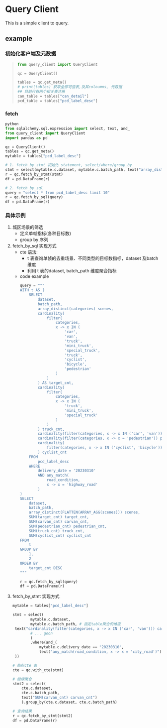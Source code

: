 # Query Client

This is a simple client to query.

## example

### 初始化客户端及元数据

> ```python
> from query_client import QueryClient
>
> qc = QueryClient()
>
> tables = qc.get_meta()
> # print(tables) 获取全部可查表,及其coloumns, 元数据
> ## 目前只有两个相关表注册
> can_table = tables["can_detail"]
> pcd_table = tables["pcd_label_desc"]
> ```
>

### fetch

```python
python
from sqlalchemy.sql.expression import select, text, and_
from query_client import QueryClient
import pandas as pd

qc = QueryClient()
tables = qc.get_meta()
mytable = tables["pcd_label_desc"]

# 1. fetch_by_stmt 初始化 statement, select/where/group_by
stmt = select(mytable.c.dataset, mytable.c.batch_path, text("array_distinct(categories) scenes"), text("cardinality(filter(categories, x -> x IN ('car'))) as target_cnt"))
r = qc.fetch_by_stmt(stmt)
df = pd.DataFrame(r)

# 2. fetch_by_sql
query = "select * from pcd_label_desc limit 10"
r = qc.fetch_by_sql(query)
df = pd.DataFrame(r)
```

### 具体示例

1. 城区场景的筛选
   * 定义单帧指标(各种目标数)
   * group by 序列
2. fetch_by_sql 实现方式
   * cte 语法:
     * t 表查询单帧的去重场景、不同类型的目标数指标，dataset 及batch 维度
     * 利用 t 表的dataset, batch_path 维度聚合指标
   * code example
     ```python
     query = """
     WITH t AS (
         SELECT
             dataset,
             batch_path,
             array_distinct(categories) scenes,
             cardinality(
                 filter(
                     categories,
                     x -> x IN (
                         'car',
                         'van',
                         'truck',
                         'mini_truck',
                         'special_truck',
                         'truck',
                         'cyclist',
                         'bicycle',
                         'pedestrian'
                     )
                 )
             ) AS target_cnt,
             cardinality(
                 filter(
                     categories,
                     x -> x IN (
                         'truck',
                         'mini_truck',
                         'special_truck'
                     )
                 )
             ) truck_cnt,
             cardinality(filter(categories, x -> x IN ('car', 'van'))) carvan_cnt,
             cardinality(filter(categories, x -> x = 'pedestrian')) pedestrian_cnt,
             cardinality(
                 filter(categories, x -> x IN ('cyclist', 'bicycle'))
             ) cyclist_cnt
         FROM
             pcd_label_desc
         WHERE
             delivery_date = '20230310'
             AND any_match(
                 road_condition,
                 x -> x = 'highway_road'
             )
     )
     SELECT
         dataset,
         batch_path,
         array_distinct(FLATTEN(ARRAY_AGG(scenes))) scenes,
         SUM(target_cnt) target_cnt,
         SUM(carvan_cnt) carvan_cnt,
         SUM(pedestrian_cnt) pedestrian_cnt,
         SUM(truck_cnt) truck_cnt,
         SUM(cyclist_cnt) cyclist_cnt
     FROM
         t
     GROUP BY
         1,
         2
     ORDER BY
         target_cnt DESC
     """

     r = qc.fetch_by_sql(query)
     df = pd.DataFrame(r)
     ```
3. fetch_by_stmt 实现方式
   ```python
   mytable = tables["pcd_label_desc"]

   stmt = select(
           mytable.c.dataset, 
           mytable.c.batch_path, # 指定table聚合的维度
   	text("cardinality(filter(categories, x -> x IN ('car', 'van'))) carvan_cnt"), # 定义函数变换指标
           # ... goon
           )
           .where(and_(
               mytable.c.delivery_date == "20230310",
               text("any_match(road_condition, x -> x = 'city_road')") # 过滤城区场景
   	))

   # 指标cte 表
   cte = qc.with_cte(stmt)

   # 继续聚合
   stmt2 = select(
       cte.c.dataset, 
       cte.c.batch_path,
       text("SUM(carvan_cnt) carvan_cnt")
       ).group_by(cte.c.dataset, cte.c.batch_path)

   # 查询结果
   r = qc.fetch_by_stmt(stmt2)
   df = pd.DataFrame(r)

   ```
